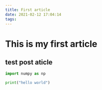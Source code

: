 ```yaml
---
title: First article
date: 2021-02-12 17:04:14
tags:
---
```


# This is my first article
## test post aticle

```python
import numpy as np

print("hello world")
```
